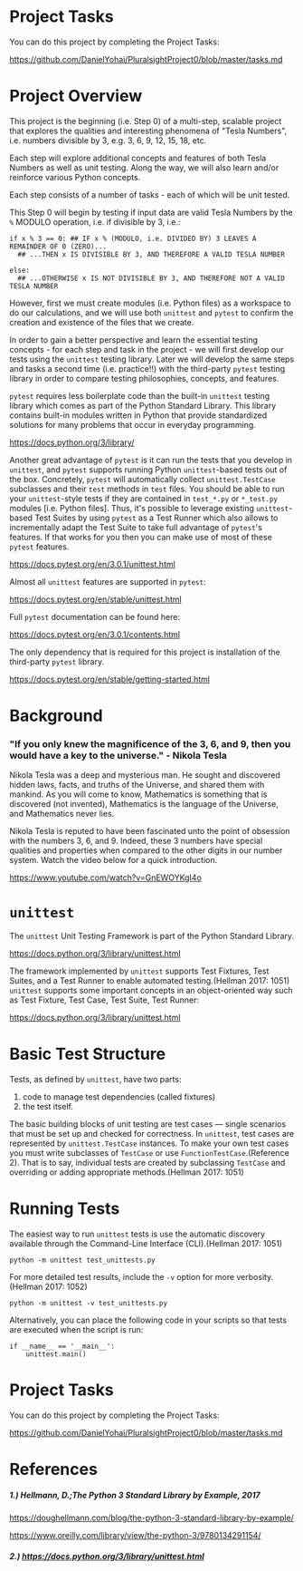 # Project Tasks

You can do this project by completing the Project Tasks:

https://github.com/DanielYohai/PluralsightProject0/blob/master/tasks.md

# Project Overview

This project is the beginning (i.e. Step 0) of a multi-step, scalable project that explores the qualities and interesting phenomena of "Tesla Numbers", i.e. numbers divisible by 3, e.g. 3, 6, 9, 12, 15, 18, etc.

Each step will explore additional concepts and features of both Tesla Numbers as well as unit testing.  Along the way, we will also learn and/or reinforce various Python concepts.

Each step consists of a number of tasks - each of which will be unit tested.

This Step 0 will begin by testing if input data are valid Tesla Numbers by the `%` MODULO operation, i.e. if divisible by 3, i.e.:

```
if x % 3 == 0: ## IF x % (MODULO, i.e. DIVIDED BY) 3 LEAVES A REMAINDER OF 0 (ZERO)...
  ## ...THEN x IS DIVISIBLE BY 3, AND THEREFORE A VALID TESLA NUMBER 

else:
  ## ...OTHERWISE x IS NOT DIVISIBLE BY 3, AND THEREFORE NOT A VALID TESLA NUMBER
```

However, first we must create modules (i.e. Python files) as a workspace to do our calculations, and we will use both `unittest` and `pytest` to confirm the creation and existence of the files that we create.  

In order to gain a better perspective and learn the essential testing concepts - for each step and task in the project - we will first develop our tests using the `unittest` testing library.  Later we will develop the same steps and tasks a second time (i.e. practice!!) with the third-party `pytest` testing library in order to compare testing philosophies, concepts, and features.

`pytest` requires less boilerplate code than the built-in `unittest` testing library which comes as part of the Python Standard Library.  This library contains built-in modules written in Python that provide standardized solutions for many problems that occur in everyday programming.

https://docs.python.org/3/library/

Another great advantage of `pytest` is it can run the tests that you develop in `unittest`, and `pytest` supports running Python `unittest`-based tests out of the box.   Concretely, `pytest` will automatically collect `unittest.TestCase` subclasses and their `test` methods in `test` files.  You should be able to run your `unittest`-style tests if they are contained in `test_*.py` or `*_test.py` modules [i.e. Python files]. Thus, it's possible to leverage existing `unittest`-based Test Suites by using `pytest` as a Test Runner which also allows to incrementally adapt the Test Suite to take full advantage of `pytest`'s features.  If that works for you then you can make use of most of these `pytest` features.

https://docs.pytest.org/en/3.0.1/unittest.html

Almost all `unittest` features are supported in `pytest`:

https://docs.pytest.org/en/stable/unittest.html

Full `pytest` documentation can be found here:

https://docs.pytest.org/en/3.0.1/contents.html

The only dependency that is required for this project is installation of the third-party `pytest` library.

https://docs.pytest.org/en/stable/getting-started.html

# Background

### "If you only knew the magnificence of the 3, 6, and 9, then you would have a key to the universe." - Nikola Tesla

Nikola Tesla was a deep and mysterious man. He sought and discovered hidden laws, facts, and truths of the Universe, and shared them with mankind. As you will come to know, Mathematics is something that is discovered (not invented), Mathematics is the language of the Universe, and Mathematics never lies.  

Nikola Tesla is reputed to have been fascinated unto the point of obsession with the numbers 3, 6, and 9. Indeed, these 3 numbers have special qualities and properties when compared to the other digits in our number system. Watch the video below for a quick introduction.

https://www.youtube.com/watch?v=GnEWOYKgI4o

# `unittest`

The `unittest` Unit Testing Framework is part of the Python Standard Library. 

https://docs.python.org/3/library/unittest.html

The framework implemented by `unittest` supports Test Fixtures, Test Suites, and a Test Runner to enable automated testing.(Hellman 2017: 1051) `unittest` supports some important concepts in an object-oriented way such as Test Fixture, Test Case, Test Suite, Test Runner:

https://docs.python.org/3/library/unittest.html


# Basic Test Structure
Tests, as defined by `unittest`, have two parts:

<ol>
  <li> code to manage test dependencies (called fixtures)</li>
  <li> the test itself.</li>
</ol>

The basic building blocks of unit testing are test cases — single scenarios that must be set up and checked for correctness. In `unittest`, test cases are represented by `unittest.TestCase` instances. To make your own test cases you must write subclasses of `TestCase` or use `FunctionTestCase`.(Reference 2).  That is to say, individual tests are created by subclassing `TestCase` and overriding or adding appropriate methods.(Hellman 2017: 1051)

# Running Tests
The easiest way to run `unittest` tests is use the automatic discovery available through the Command-Line Interface (CLI).(Hellman 2017: 1051)

`python -m unittest test_unittests.py`

For more detailed test results, include the `-v` option for more verbosity.
(Hellman 2017: 1052)

`python -m unittest -v test_unittests.py`

Alternatively, you can place the following code in your scripts so that tests are executed when the script is run:

```
if __name__ == '__main__':
    unittest.main()
```

# Project Tasks

You can do this project by completing the Project Tasks:

https://github.com/DanielYohai/PluralsightProject0/blob/master/tasks.md

# References

##### 1.) Hellmann, D.;The Python 3 Standard Library by Example, 2017

https://doughellmann.com/blog/the-python-3-standard-library-by-example/

https://www.oreilly.com/library/view/the-python-3/9780134291154/

##### 2.)  https://docs.python.org/3/library/unittest.html



